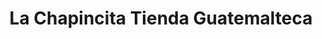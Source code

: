 ---
title: "La Chapincita Tienda Guatemalteca"
url: /jamaica/la-chapincita-tienda-guatemalteca/
shop: convenience
---